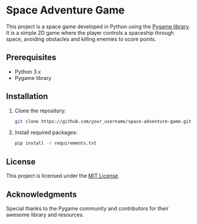 # Space Adventure Game

This project is a space game developed in Python using the [Pygame library](https://www.pygame.org/docs/). It is a simple 2D game where the player controls a spaceship through space, avoiding obstacles and killing enemies to score points.

## Prerequisites

- Python 3.x
- Pygame library

## Installation

1. Clone the repository:

   ```bash
   git clone https://github.com/your_username/space-adventure-game.git
   ```

2. Install required packages:

   ```bash
   pip install -r requirements.txt
   ```

## License

This project is licensed under the [MIT License](/LICENSE.md).

## Acknowledgments

Special thanks to the Pygame community and contributors for their awesome library and resources.
